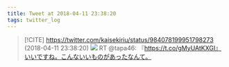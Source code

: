```yaml
---
title: Tweet at 2018-04-11 23:38:20
tags: twitter_log
---
```


> [!CITE] https://twitter.com/kaisekiriu/status/984078199951798273 (2018-04-11 23:38:20)
> ![](https://twitter.com/kaisekiriu/status/984078199951798273)
> RT @tapa46: 『https://t.co/gMyUAtKXGI』いいですね。こんないいものがあったなんて。
